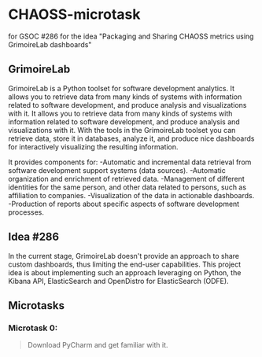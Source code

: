 # CHAOSS-microtask
for GSOC #286 for the idea "Packaging and Sharing CHAOSS metrics using GrimoireLab dashboards"

## GrimoireLab 
GrimoireLab is a Python toolset for software development analytics. It allows you to retrieve data from many kinds of systems with information related to software development, and produce analysis and visualizations with it. It allows you to retrieve data from many kinds of systems with information related to software development, and produce analysis and visualizations with it.
With the tools in the GrimoireLab toolset you can retrieve data, store it in databases, analyze it, and produce nice dashboards for interactively visualizing the resulting information.

It provides components for:
-Automatic and incremental data retrieval from software development support systems (data sources).
-Automatic organization and enrichment of retrieved data.
-Management of different identities for the same person, and other data related to persons, such as affiliation to companies.
-Visualization of the data in actionable dashboards.
-Production of reports about specific aspects of software development processes.

## Idea #286
In the current stage, GrimoireLab doesn't provide an approach to share custom dashboards, thus limiting the end-user capabilities. This project idea is about implementing such an approach leveraging on Python, the Kibana API, ElasticSearch and OpenDistro for ElasticSearch (ODFE).

## Microtasks
### Microtask 0:
> Download PyCharm and get familiar with it.
